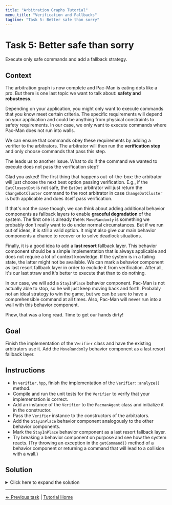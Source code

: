 ```yaml
---
title: "Arbitration Graphs Tutorial"
menu_title: "Verification and Fallbacks"
tagline: "Task 5: Better safe than sorry"
---
```


# Task 5: Better safe than sorry

Execute only safe commands and add a fallback strategy.

## Context

The arbitration graph is now complete and Pac-Man is eating dots like a pro.
But there is one last topic we want to talk about: **safety and robustness**.

Depending on your application, you might only want to execute commands that you know meet certain criteria. 
The specific requirements will depend on your application and could be anything from physical constraints to safety requirements.
In our case, we only want to execute commands where Pac-Man does not run into walls.

We can ensure that commands obey these requirements by adding a verifier to the arbitrators.
The arbitrator will then run the **verification step** and only choose commands that pass this step.

The leads us to another issue.
What to do if the command we wanted to execute does not pass the verification step?

Glad you asked!
The first thing that happens out-of-the-box: the arbitrator will just choose the next best option passing verification.
E.g., if the `EatClosestDot` is not safe, the `EatDot` arbitrator will just return the `ChangeDotCluster` command to the root arbitrator
  in case `ChangeDotCluster` is both applicable and does itself pass verification.

If that's not the case though, we can think about adding additional behavior components as fallback layers to enable **graceful degradation** of the system.
The first one is already there: `MoveRandomly` is something we probably don't really want to do under normal circumstances.
But if we run out of ideas, it is still a valid option.
It might also give our main behavior components a chance to recover or to solve deadlock situations.

Finally, it is a good idea to add a **last resort** fallback layer.
This behavior component should be a simple implementation that is always applicable and does not require a lot of context knowledge.
If the system is in a failing state, the latter might not be available.
We can mark a behavior component as last resort fallback layer in order to exclude it from verification.
After all, it's our last straw and it's better to execute that than to do nothing.

In our case, we will add a `StayInPlace` behavior component.
Pac-Man is not actually able to stop, so he will just keep moving back and forth.
Probably not an ideal strategy to win the game, but we can be sure to have a comprehensible command at all times.
Also, Pac-Man will never run into a wall with this behavior component.

Phew, that was a long read.
Time to get our hands dirty!


## Goal

Finish the implementation of the `Verifier` class and have the existing arbitrators use it.
Add the `MoveRandomly` behavior component as a last resort fallback layer.

## Instructions

- In `verifier.hpp`, finish the implementation of the `Verifier::analyze()` method.
- Compile and run the unit tests for the `Verifier` to verify that your implementation is correct.
- Add an instance of the `Verifier` to the `PacmanAgent` class and initialize it in the constructor.
- Pass the `Verifier` instance to the constructors of the arbitrators.
- Add the `StayInPlace` behavior component analogously to the other behavior components.
- Mark the `StayInPlace` behavior component as a last resort fallback layer.
- Try breaking a behavior component on purpose and see how the system reacts.
  (Try throwing an exception in the `getCommand()` method of a behavior component or returning a command that will lead to a collision with a wall.)

## Solution

<details>
<summary>Click here to expand the solution</summary>

In the `Verifier::analyze()` method (in `include/demo/verifier.hpp`), we simply check if the command would lead to an invalid position:
```cpp
arbitration_graphs::verification::Result::Ptr analyze(const Time& /*time*/,
                                                      const EnvironmentModel& environmentModel,
                                                      const Command& command) const override {
    Move nextMove = Move{command.path.front()};
    Position nextPosition = environmentModel.pacmanPosition() + nextMove.deltaPosition;

    if (environmentModel.isPassableCell(nextPosition)) {
        return std::make_shared<VerificationResult>(true);
    }

    return std::make_shared<VerificationResult>(false);
}
```

Include the verifier header you just implemented, in `include/demo/pacman_agent.hpp`.
Also, include `stay_in_place_behavior.hpp`.
```cpp
#include "stay_in_place_behavior.hpp"
#include "verifier.hpp"
```

Add the verifier and the fallback behavior component as members of the `PacmanAgent` class:
```cpp
private:
    StayInPlaceBehavior::Ptr stayInPlaceBehavior_;

    Verifier::Ptr verifier_;
```

In the constructor of the `PacmanAgent` class, initialize the verifier and the `StayInPlace` behavior component.
Make sure to also pass the verifier to the arbitrator constructors:
```cpp
explicit PacmanAgent(const entt::Game& game) : parameters_{}, environmentModel_{game} {
    // Initialize the verifier
    verifier_ = std::make_shared<Verifier>();

    avoidGhostBehavior_ = std::make_shared<AvoidGhostBehavior>(parameters_.avoidGhostBehavior);
    changeDotClusterBehavior_ = std::make_shared<ChangeDotClusterBehavior>();
    chaseGhostBehavior_ = std::make_shared<ChaseGhostBehavior>(parameters_.chaseGhostBehavior);
    eatClosestDotBehavior_ = std::make_shared<EatClosestDotBehavior>();
    moveRandomlyBehavior_ = std::make_shared<MoveRandomlyBehavior>(parameters_.moveRandomlyBehavior);
    // Initialize the StayInPlace behavior component
    stayInPlaceBehavior_ = std::make_shared<StayInPlaceBehavior>();

    // Pass the verifier instance to the cost arbitrator
    eatDotsArbitrator_ = std::make_shared<CostArbitrator>("EatDots", verifier_);
    costEstimator_ = std::make_shared<CostEstimator>(parameters_.costEstimator);
    eatDotsArbitrator_->addOption(
        changeDotClusterBehavior_, CostArbitrator::Option::Flags::INTERRUPTABLE, costEstimator_);
    eatDotsArbitrator_->addOption(
        eatClosestDotBehavior_, CostArbitrator::Option::Flags::INTERRUPTABLE, costEstimator_);

    // Pass the verifier instance to the priority arbitrator
    rootArbitrator_ = std::make_shared<PriorityArbitrator>("Pac-Man", verifier_);
    rootArbitrator_->addOption(chaseGhostBehavior_, PriorityArbitrator::Option::Flags::INTERRUPTABLE);
    rootArbitrator_->addOption(avoidGhostBehavior_, PriorityArbitrator::Option::Flags::INTERRUPTABLE);
    rootArbitrator_->addOption(eatDotsArbitrator_, PriorityArbitrator::Option::Flags::INTERRUPTABLE);
    rootArbitrator_->addOption(moveRandomlyBehavior_, PriorityArbitrator::Option::Flags::INTERRUPTABLE);
    // Add the StayInPlace behavior component. Mark it as a last resort fallback layer using the FALLBACK flag.
    rootArbitrator_->addOption(stayInPlaceBehavior_,
                               PriorityArbitrator::Option::Flags::INTERRUPTABLE |
                                   PriorityArbitrator::Option::FALLBACK);
}
```
</details>


---
[← Previous task](4_cost_arbitration.md)
|
[Tutorial Home](../Tutorial.md)
